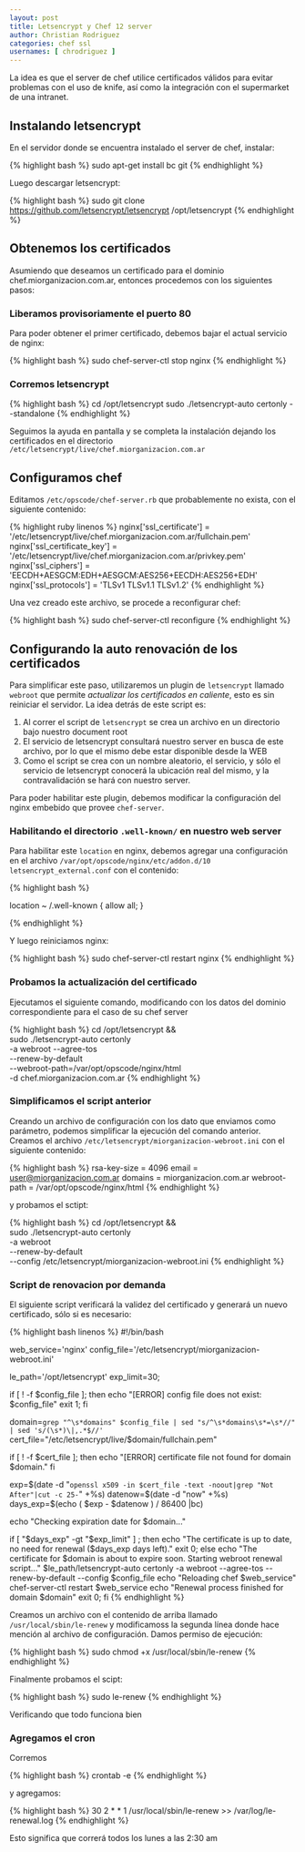 ```yaml
---
layout: post
title: Letsencrypt y Chef 12 server
author: Christian Rodriguez
categories: chef ssl
usernames: [ chrodriguez ]
---
```


La idea es que el server de chef utilice certificados válidos para evitar problemas con el uso de knife, así <!-- more -->como la integración con el supermarket de una intranet.



## Instalando letsencrypt

En el servidor donde se encuentra instalado el server de chef, instalar:

{% highlight bash %}
sudo apt-get install bc git
{% endhighlight %}

Luego descargar letsencrypt:

{% highlight bash %}
sudo git clone https://github.com/letsencrypt/letsencrypt /opt/letsencrypt
{% endhighlight %}

## Obtenemos los certificados

Asumiendo que deseamos un certificado para el dominio chef.miorganizacion.com.ar, entonces procedemos con los siguientes pasos:

### Liberamos provisoriamente el puerto 80

Para poder obtener el primer certificado, debemos bajar el actual servicio de nginx:

{% highlight bash %}
sudo chef-server-ctl stop nginx
{% endhighlight %}

### Corremos letsencrypt

{% highlight bash %}
cd /opt/letsencrypt
sudo ./letsencrypt-auto certonly --standalone
{% endhighlight %}

Seguimos la ayuda en pantalla y se completa la instalación dejando los certificados en el directorio `/etc/letsencrypt/live/chef.miorganizacion.com.ar`

## Configuramos chef

Editamos `/etc/opscode/chef-server.rb` que probablemente no exista, con el siguiente contenido:

{% highlight ruby linenos %}
nginx['ssl_certificate'] = '/etc/letsencrypt/live/chef.miorganizacion.com.ar/fullchain.pem'
nginx['ssl_certificate_key'] = '/etc/letsencrypt/live/chef.miorganizacion.com.ar/privkey.pem'
nginx['ssl_ciphers'] = 'EECDH+AESGCM:EDH+AESGCM:AES256+EECDH:AES256+EDH'
nginx['ssl_protocols'] = 'TLSv1 TLSv1.1 TLSv1.2'
{% endhighlight %}

Una vez creado este archivo, se procede a reconfigurar chef:

{% highlight bash %}
sudo chef-server-ctl reconfigure
{% endhighlight %}

## Configurando la auto renovación de los certificados

Para simplificar este paso, utilizaremos un plugin de `letsencrypt` llamado `webroot` que permite *actualizar los certificados en caliente*, esto es sin reiniciar el servidor. La idea detrás de este script es:

1. Al correr el script de `letsencrypt` se crea un archivo en un directorio bajo nuestro document root
2. El servicio de letsencrypt consultará nuestro server en busca de este archivo, por lo que el mismo debe estar disponible desde la WEB
  1. Como el script se crea con un nombre aleatorio, el servicio, y sólo el servicio de letsencrypt conocerá la ubicación real del mismo, y la contravalidación se hará con nuestro server.

Para poder habilitar este plugin, debemos modificar la configuración del nginx embebido que provee `chef-server`. 

### Habilitando el directorio `.well-known/` en nuestro web server

Para habilitar este `location` en nginx, debemos agregar una configuración en el archivo `/var/opt/opscode/nginx/etc/addon.d/10 letsencrypt_external.conf` con el contenido:

{% highlight bash %}

location ~ /.well-known {
  allow all;
}

{% endhighlight %}

Y luego reiniciamos nginx:

{% highlight bash %}
sudo chef-server-ctl restart nginx
{% endhighlight %}

### Probamos la actualización del certificado

Ejecutamos el siguiente comando, modificando con los datos del dominio correspondiente para el caso de su chef server

{% highlight bash %}
cd /opt/letsencrypt && \
  sudo ./letsencrypt-auto certonly \
      -a webroot --agree-tos \
      --renew-by-default \
      --webroot-path=/var/opt/opscode/nginx/html \
      -d chef.miorganizacion.com.ar
{% endhighlight %}

### Simplificamos el script anterior

Creando un archivo de configuración con los dato que enviamos como parámetro, podemos simplificar la ejecución del comando anterior. Creamos el archivo `/etc/letsencrypt/miorganizacion-webroot.ini` con el siguiente contenido:

{% highlight bash  %}
rsa-key-size = 4096
email = user@miorganizacion.com.ar
domains = miorganizacion.com.ar
webroot-path = /var/opt/opscode/nginx/html
{% endhighlight %}

y probamos el sctipt:

{% highlight bash %}
cd /opt/letsencrypt && \
  sudo ./letsencrypt-auto certonly \
    -a webroot \
    --renew-by-default \
    --config /etc/letsencrypt/miorganizacion-webroot.ini
{% endhighlight %}

### Script de renovacion por demanda

El siguiente script verificará la validez del certificado y generará un nuevo certificado, sólo si es necesario:

{% highlight bash linenos %}
#!/bin/bash

web_service='nginx'
config_file='/etc/letsencrypt/miorganizacion-webroot.ini'

le_path='/opt/letsencrypt'
exp_limit=30;

if [ ! -f $config_file ]; then
        echo "[ERROR] config file does not exist: $config_file"
        exit 1;
fi

domain=`grep "^\s*domains" $config_file | sed "s/^\s*domains\s*=\s*//" | sed 's/(\s*)\|,.*$//'`
cert_file="/etc/letsencrypt/live/$domain/fullchain.pem"

if [ ! -f $cert_file ]; then
  echo "[ERROR] certificate file not found for domain $domain."
fi

exp=$(date -d "`openssl x509 -in $cert_file -text -noout|grep "Not After"|cut -c 25-`" +%s)
datenow=$(date -d "now" +%s)
days_exp=$(echo \( $exp - $datenow \) / 86400 |bc)

echo "Checking expiration date for $domain..."

if [ "$days_exp" -gt "$exp_limit" ] ; then
  echo "The certificate is up to date, no need for renewal ($days_exp days left)."
  exit 0;
else
  echo "The certificate for $domain is about to expire soon. Starting webroot renewal script..."
        $le_path/letsencrypt-auto certonly -a webroot --agree-tos --renew-by-default --config $config_file
  echo "Reloading chef $web_service"
  chef-server-ctl restart $web_service
  echo "Renewal process finished for domain $domain"
  exit 0;
fi
{% endhighlight %}

Creamos un archivo con el contenido de arriba llamado `/usr/local/sbin/le-renew` y modificamoss la segunda línea donde hace mención al archivo de configuración. Damos permiso de ejecución:

{% highlight bash %}
sudo chmod +x /usr/local/sbin/le-renew 
{% endhighlight %}

Finalmente probamos el scipt:

{% highlight bash %}
sudo le-renew 
{% endhighlight %}

Verificando que todo funciona bien

### Agregamos el cron

Corremos

{% highlight bash %}
crontab -e
{% endhighlight %}

y agregamos:

{% highlight bash %}
30 2 * * 1 /usr/local/sbin/le-renew >> /var/log/le-renewal.log
{% endhighlight %}

Esto significa que correrá todos los lunes a las 2:30 am
